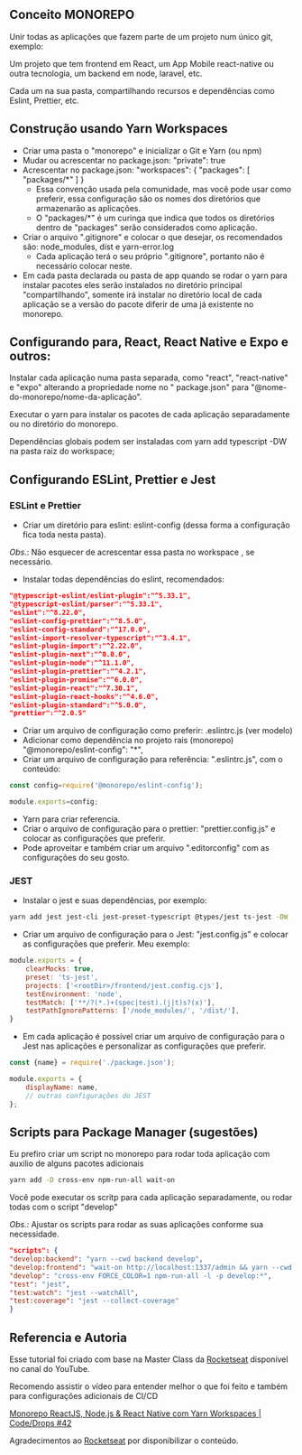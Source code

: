 ## Conceito MONOREPO

Unir todas as aplicações que fazem parte de um projeto num único git, exemplo:

Um projeto que tem frontend em React, um App Mobile react-native ou outra tecnologia, um backend em node, laravel,
etc.

Cada um na sua pasta, compartilhando recursos e dependências como Eslint, Prettier, etc.

## Construção usando Yarn Workspaces

- Criar uma pasta o "monorepo" e inicializar o Git e Yarn (ou npm)
- Mudar ou acrescentar no package.json: "private": true
- Acrescentar no package.json: "workspaces": { "packages":  [  "packages/*" ] }
    - Essa convenção usada pela comunidade, mas você pode usar como preferir, essa configuração são os nomes dos
      diretórios que armazenarão as aplicações.
    - O "packages/*" é um curinga que indica que todos os diretórios dentro de "packages" serão considerados como
      aplicação.
- Criar o arquivo ".gitignore" e colocar o que desejar, os recomendados são: node_modules, dist e yarn-error.log
    - Cada aplicação terá o seu próprio ".gitignore", portanto não é necessário colocar neste.
- Em cada pasta declarada ou pasta de app quando se rodar o yarn para instalar pacotes eles serão instalados no
  diretório principal "compartilhando", somente irá instalar no diretório local de cada aplicação se a versão do pacote
  diferir de uma já existente no monorepo.

## Configurando para, React, React Native e Expo e outros:

Instalar cada aplicação numa pasta separada, como "react", "react-native" e "expo" alterando a propriedade nome no "
package.json" para "@nome-do-monorepo/nome-da-aplicação".

Executar o yarn para instalar os pacotes de cada aplicação separadamente ou no diretório do monorepo.

Dependências globais podem ser instaladas com yarn add typescript -DW na pasta raiz do workspace;

## Configurando ESLint, Prettier e Jest

### ESLint e Prettier

- Criar um diretório para eslint: eslint-config (dessa forma a configuração fica toda nesta pasta).

_Obs._: Não esquecer de acrescentar essa pasta no workspace , se necessário.

- Instalar todas dependências do eslint, recomendados:

 ``` json
"@typescript-eslint/eslint-plugin":"^5.33.1",
"@typescript-eslint/parser":"^5.33.1",
"eslint":"^8.22.0",
"eslint-config-prettier":"^8.5.0",
"eslint-config-standard":"^17.0.0",
"eslint-import-resolver-typescript":"^3.4.1",
"eslint-plugin-import":"^2.22.0",
"eslint-plugin-next":"^0.0.0",
"eslint-plugin-node":"^11.1.0",
"eslint-plugin-prettier":"^4.2.1",
"eslint-plugin-promise":"^6.0.0",
"eslint-plugin-react":"^7.30.1",
"eslint-plugin-react-hooks":"^4.6.0",
"eslint-plugin-standard":"^5.0.0",
"prettier":"^2.0.5"
```

- Criar um arquivo de configuração como preferir: .eslintrc.js (ver modelo)
- Adicionar como dependência no projeto rais (monorepo)  "@monorepo/eslint-config": "*",
- Criar um arquivo de configuração para referência: ".eslintrc.js", com o conteúdo:

``` javascript
const config=require('@monorepo/eslint-config');

module.exports=config;
```

- Yarn para criar referencia.
- Criar o arquivo de configuração para o prettier: "prettier.config.js" e colocar as configurações que preferir.
- Pode aproveitar e também criar um arquivo ".editorconfig" com as configurações do seu gosto.

### JEST

- Instalar o jest e suas dependências, por exemplo:

``` bash
yarn add jest jest-cli jest-preset-typescript @types/jest ts-jest -DW
```

- Criar um arquivo de configuração para o Jest: "jest.config.js" e colocar as configurações que preferir. Meu exemplo:

```javascript
module.exports = {
    clearMocks: true,
    preset: 'ts-jest',
    projects: ['<rootDir>/frontend/jest.config.cjs'],
    testEnvironment: 'node',
    testMatch: ['**/?(*.)+(spec|test).(j|t)s?(x)'],
    testPathIgnorePatterns: ['/node_modules/', '/dist/'],
}
```

- Em cada aplicação é possível criar um arquivo de configuração para o Jest nas aplicações e personalizar as
  configurações que preferir.

```javascript
const {name} = require('./package.json');

module.exports = {
    displayName: name,
    // outras configurações do JEST
};
```

## Scripts para Package Manager (sugestões)

Eu prefiro criar um script no monorepo para rodar toda aplicação com auxilio de alguns pacotes adicionais

```bash
yarn add -D cross-env npm-run-all wait-on
```

Você pode executar os scritp para cada aplicação separadamente, ou rodar todas com o script "develop"

_Obs.:_ Ajustar os scripts para rodar as suas aplicações conforme sua necessidade.

```json
"scripts": {
"develop:backend": "yarn --cwd backend develop",
"develop:frontend": "wait-on http://localhost:1337/admin && yarn --cwd frontend dev -p 3000",
"develop": "cross-env FORCE_COLOR=1 npm-run-all -l -p develop:*",
"test": "jest",
"test:watch": "jest --watchAll",
"test:coverage": "jest --collect-coverage"
}
```

## Referencia e Autoria

Esse tutorial foi criado com base na Master Class da [Rocketseat](https://rocketseat.com.br) disponível no canal do
YouTube.

Recomendo assistir o vídeo para entender melhor o que foi feito e também para configurações adicionais de CI/CD

[Monorepo ReactJS, Node.js & React Native com Yarn Workspaces | Code/Drops #42](https://www.youtube.com/watch?v=k5TkBcUTJus)

Agradecimentos ao [Rocketseat](https://rocketseat.com.br) por disponibilizar o conteúdo.

